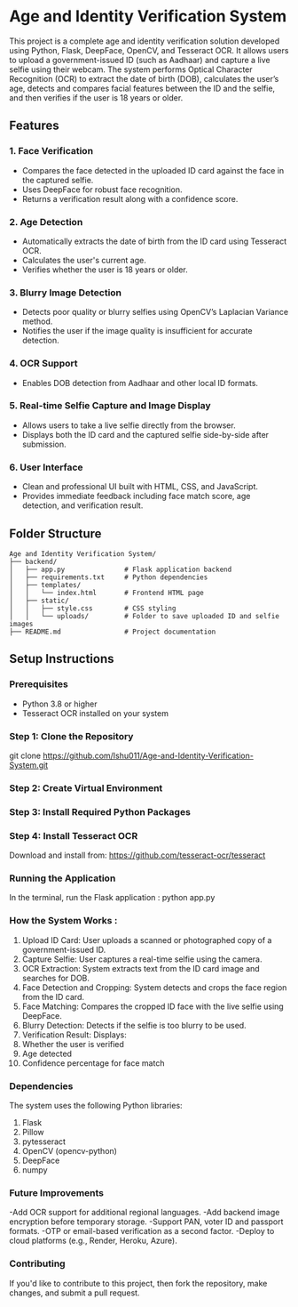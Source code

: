 # Age and Identity Verification System

This project is a complete age and identity verification solution developed using Python, Flask, DeepFace, OpenCV, and Tesseract OCR. It allows users to upload a government-issued ID (such as Aadhaar) and capture a live selfie using their webcam. The system performs Optical Character Recognition (OCR) to extract the date of birth (DOB), calculates the user’s age, detects and compares facial features between the ID and the selfie, and then verifies if the user is 18 years or older.

## Features

### 1. Face Verification
- Compares the face detected in the uploaded ID card against the face in the captured selfie.
- Uses DeepFace for robust face recognition.
- Returns a verification result along with a confidence score.

### 2. Age Detection
- Automatically extracts the date of birth from the ID card using Tesseract OCR.
- Calculates the user's current age.
- Verifies whether the user is 18 years or older.


### 3. Blurry Image Detection
- Detects poor quality or blurry selfies using OpenCV’s Laplacian Variance method.
- Notifies the user if the image quality is insufficient for accurate detection.

### 4. OCR Support
- Enables DOB detection from Aadhaar and other local ID formats.

### 5. Real-time Selfie Capture and Image Display
- Allows users to take a live selfie directly from the browser.
- Displays both the ID card and the captured selfie side-by-side after submission.

### 6. User Interface
- Clean and professional UI built with HTML, CSS, and JavaScript.
- Provides immediate feedback including face match score, age detection, and verification result.


##  Folder Structure

```
Age and Identity Verification System/
├── backend/
│   ├── app.py               # Flask application backend
│   ├── requirements.txt     # Python dependencies
│   ├── templates/
│   │   └── index.html       # Frontend HTML page
│   ├── static/
│   │   ├── style.css        # CSS styling
│   │   └── uploads/         # Folder to save uploaded ID and selfie images
├── README.md                # Project documentation

```

## Setup Instructions

### Prerequisites
- Python 3.8 or higher
- Tesseract OCR installed on your system

### Step 1: Clone the Repository

git clone https://github.com/Ishu011/Age-and-Identity-Verification-System.git

### Step 2: Create Virtual Environment 
### Step 3: Install Required Python Packages
### Step 4: Install Tesseract OCR
Download and install from: https://github.com/tesseract-ocr/tesseract
### Running the Application
In the terminal, run the Flask application : python app.py

### How the System Works : 
1. Upload ID Card: User uploads a scanned or photographed copy of a government-issued ID.
2. Capture Selfie: User captures a real-time selfie using the camera.
3. OCR Extraction: System extracts text from the ID card image and searches for DOB.
4. Face Detection and Cropping: System detects and crops the face region from the ID card.
5. Face Matching: Compares the cropped ID face with the live selfie using DeepFace.
6. Blurry Detection: Detects if the selfie is too blurry to be used.
7. Verification Result: Displays:
8. Whether the user is verified
9. Age detected
10. Confidence percentage for face match

### Dependencies
The system uses the following Python libraries:
1. Flask
2. Pillow
3. pytesseract
4. OpenCV (opencv-python)
5. DeepFace
6. numpy

### Future Improvements
-Add OCR support for additional regional languages.
-Add backend image encryption before temporary storage.
-Support PAN, voter ID and passport formats.
-OTP or email-based verification as a second factor.
-Deploy to cloud platforms (e.g., Render, Heroku, Azure).

### Contributing
If you'd like to contribute to this project, then fork the repository, make changes, and submit a pull request.
